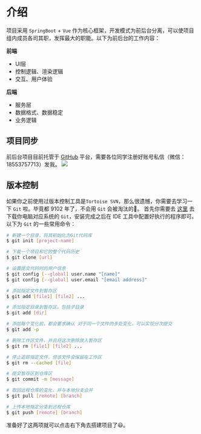 # 介绍

项目采用 `SpringBoot` + `Vue` 作为核心框架，开发模式为前后台分离，可以使项目组内成员各司其职，发挥最大的职能。以下为前后台的工作内容：

**前端**

* UI层
* 控制逻辑、渲染逻辑
* 交互、用户体验

**后端**

* 服务层
* 数据格式、数据稳定
* 业务逻辑

## 项目同步

前后台项目目前托管于 [GitHub](https://github.com) 平台，需要各位同学注册好账号私信（微信：18553757713）发我。
![](http://ww1.sinaimg.cn/large/005yqb1Zgy1g0yup9a1nbj31kg0xy11a.jpg)

## 版本控制

如果你之前使用过版本控制工具是`Tortoise SVN`，那么很遗憾，你需要去学习一下 `Git` 啦。毕竟都 9102 年了，不会用 `Git` 会被淘汰的:see_no_evil:。
首先你需要去 [这里](https://git-scm.com/downloads) 去下载你电脑对应系统的 `Git`，安装完成之后在 IDE 工具中配置好执行的程序即可。以下为 `Git` 的一些常用命令：

``` bash
# 新建一个目录，将其初始化为Git代码库
$ git init [project-name]

# 下载一个项目和它的整个代码历史
$ git clone [url]

# 设置提交代码时的用户信息
$ git config [--global] user.name "[name]"
$ git config [--global] user.email "[email address]"

# 添加指定文件到暂存区
$ git add [file1] [file2] ...

# 添加指定目录到暂存区，包括子目录
$ git add [dir]

# 添加每个变化前，都会要求确认 对于同一个文件的多处变化，可以实现分次提交
$ git add -p

# 删除工作区文件，并且将这次删除放入暂存区
$ git rm [file1] [file2] ...

# 停止追踪指定文件，但该文件会保留在工作区
$ git rm --cached [file]

# 提交暂存区到仓库区
$ git commit -m [message]

# 取回远程仓库的变化，并与本地分支合并
$ git pull [remote] [branch]

# 上传本地指定分支到远程仓库
$ git push [remote] [branch]
```

准备好了这两项就可以点击右下角去搭建项目了:smiley:。
